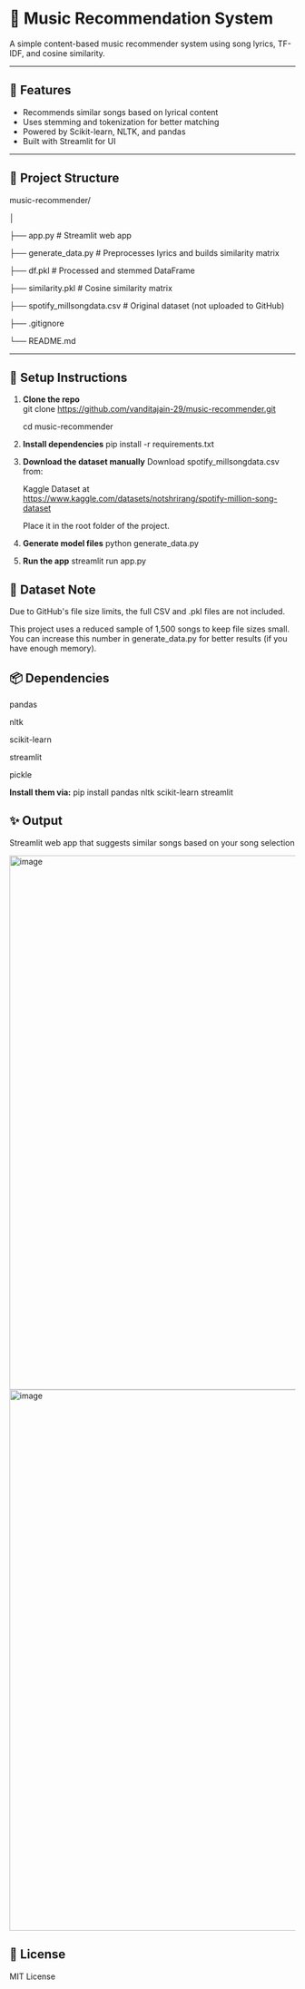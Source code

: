 # 🎵 Music Recommendation System

A simple content-based music recommender system using song lyrics, TF-IDF, and cosine similarity.

---

## 🚀 Features

- Recommends similar songs based on lyrical content
- Uses stemming and tokenization for better matching
- Powered by Scikit-learn, NLTK, and pandas
- Built with Streamlit for UI

---

## 📁 Project Structure

music-recommender/

│

├── app.py # Streamlit web app

├── generate_data.py # Preprocesses lyrics and builds similarity matrix

├── df.pkl # Processed and stemmed DataFrame

├── similarity.pkl # Cosine similarity matrix

├── spotify_millsongdata.csv # Original dataset (not uploaded to GitHub)

├── .gitignore

└── README.md

---

## 🔧 Setup Instructions

1. **Clone the repo**  
   git clone https://github.com/vanditajain-29/music-recommender.git
   
   cd music-recommender

3. **Install dependencies**
   pip install -r requirements.txt

4. **Download the dataset manually**
   Download spotify_millsongdata.csv from:

   Kaggle Dataset at https://www.kaggle.com/datasets/notshrirang/spotify-million-song-dataset

   Place it in the root folder of the project.

6. **Generate model files**
   python generate_data.py

7. **Run the app**
   streamlit run app.py

## 🔗 Dataset Note
Due to GitHub's file size limits, the full CSV and .pkl files are not included.

This project uses a reduced sample of 1,500 songs to keep file sizes small. You can increase this number in generate_data.py for better results (if you have enough memory).

## 📦 Dependencies
pandas

nltk

scikit-learn

streamlit

pickle

**Install them via:**
pip install pandas nltk scikit-learn streamlit

## ✨ Output
Streamlit web app that suggests similar songs based on your song selection   

<img width="1919" height="942" alt="image" src="https://github.com/user-attachments/assets/ef7a694d-c8a2-40dd-b607-5fe4e41335c7" />

<img width="1918" height="954" alt="image" src="https://github.com/user-attachments/assets/316d3a9c-f964-4c34-b2ff-96a4e65010c9" />


## 🪪 License
MIT License



